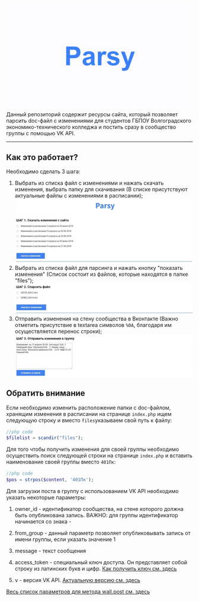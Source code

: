 ![заставанька](https://github.com/developer-kaczmarek/parsy/raw/master/logo_parsy.gif)
Данный репозиторий содержит ресурсы сайта, который позволяет парсить doc-файл с изменениями для студентов ГБПОУ Волгоградского экономико-технического колледжа и постить сразу в сообщество группы с помощью VK API.

___

## Как это работает?

Необходимо сделать 3 шага:
1) Выбрать из списка файл с изменениями и нажать скачать изменения, выбрать папку для скачивания (В списке присутствуют актуальные файлы с изменениями в расписании);
![шаг1](https://github.com/developer-kaczmarek/parsy/raw/master/1шаг.jpg)
2) Выбрать из списка файл для парсинга и нажать кнопку "показать изменения" (Список состоит из файлов, которые находятся в папке "files");
![шаг2](https://github.com/developer-kaczmarek/parsy/raw/master/2шаг.jpg)
3) Отправить изменения на стену сообщества в Вконтакте (Важно отметить присутствие в textarea символов `%0A`, благодаря им осуществляется перенос строки);
![шаг3](https://github.com/developer-kaczmarek/parsy/raw/master/шаг3.jpg)

## Обратить внимание

Если необходимо изменить расположение папки с doc-файлом, хранящим изменения в расписании на странице `index.php` ищем следующую строку и вместо `files`указываем свой путь к файлу:

```php
//php code 
$filelist = scandir("files");
```

Для того чтобы получить изменения для своей группы необходимо осуществить поиск следующей строки на странице `index.php` и вставить наименование своей группы вместо `401Пк`:

```php
//php code 
$pos = strpos($content, '401Пк');
```

Для загрузки поста в группу с использованием VK API необходимо указать некоторые параметры:

1) owner_id - идентификатор сообщества, на стене которого должна быть опубликована запись. ВАЖНО: для группы идентификатор начинается со знака -

2) from_group - данный параметр позволяет опубликовывать запись от имени группы, если указать значение 1

3) message - текст сообщения

4) access_token - специальный ключ доступа. Он представляет собой строку из латинских букв и цифр. [Как получить ключ см. здесь](https://vk.com/dev/access_token)

5) v - версия VK API. [Актуальную версию см. здесь](https://vk.com/dev/versions)

[Весь список параметров для метода wall.post см. здесь](https://vk.com/dev/wall.post)

